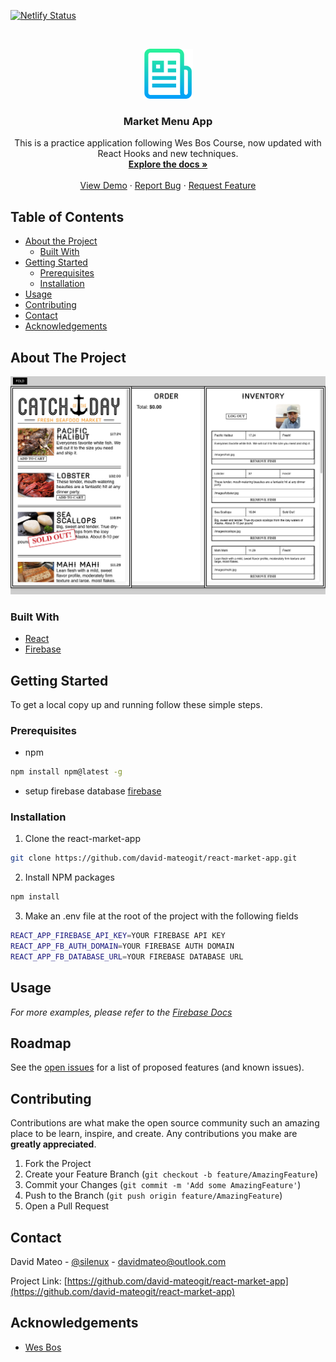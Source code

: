 [![Netlify Status](https://api.netlify.com/api/v1/badges/64354a25-b601-470b-be93-8e8fca67501a/deploy-status)](https://app.netlify.com/sites/react-market-app/deploys)

<br />
<p align="center">
  <a href="https://github.com/david-mateogit/react-market-app">
    <img src="images/logo.png" alt="Logo" width="80" height="80">
  </a>

  <h3 align="center">Market Menu App</h3>

  <p align="center">
    This is a practice application following Wes Bos Course, now updated with React Hooks and new techniques.
    <br />
    <a href="https://github.com/david-mateogit/react-market-app"><strong>Explore the docs »</strong></a>
    <br />
    <br />
    <a href="https://react-market-app.netlify.com/">View Demo</a>
    ·
    <a href="https://github.com/david-mateogit/react-market-app/issues">Report Bug</a>
    ·
    <a href="https://github.com/david-mateogit/react-market-app/issues">Request Feature</a>
  </p>
</p>

<!-- TABLE OF CONTENTS -->

## Table of Contents

- [About the Project](#about-the-project)
  - [Built With](#built-with)
- [Getting Started](#getting-started)
  - [Prerequisites](#prerequisites)
  - [Installation](#installation)
- [Usage](#usage)
- [Contributing](#contributing)
- [Contact](#contact)
- [Acknowledgements](#acknowledgements)

<!-- ABOUT THE PROJECT -->

## About The Project

[![market Menu React App][product-screenshot]](https://example.com)

### Built With

- [React](https://github.com/facebook/react)
- [Firebase](https://firebase.google.com/)

<!-- GETTING STARTED -->

## Getting Started

To get a local copy up and running follow these simple steps.

### Prerequisites

- npm

```sh
npm install npm@latest -g
```

- setup firebase database
  [firebase](https://firebase.google.com/)

### Installation

1. Clone the react-market-app

```sh
git clone https://github.com/david-mateogit/react-market-app.git
```

2. Install NPM packages

```sh
npm install
```

3. Make an .env file at the root of the project with the following fields

```sh
REACT_APP_FIREBASE_API_KEY=YOUR FIREBASE API KEY
REACT_APP_FB_AUTH_DOMAIN=YOUR FIREBASE AUTH DOMAIN
REACT_APP_FB_DATABASE_URL=YOUR FIREBASE DATABASE URL
```

<!-- USAGE EXAMPLES -->

## Usage

_For more examples, please refer to the [Firebase Docs](https://firebase.google.com/docs)_

<!-- ROADMAP -->

## Roadmap

See the [open issues](https://github.com/david-mateogit/react-market-app/issues) for a list of proposed features (and known issues).

<!-- CONTRIBUTING -->

## Contributing

Contributions are what make the open source community such an amazing place to be learn, inspire, and create. Any contributions you make are **greatly appreciated**.

1. Fork the Project
2. Create your Feature Branch (`git checkout -b feature/AmazingFeature`)
3. Commit your Changes (`git commit -m 'Add some AmazingFeature'`)
4. Push to the Branch (`git push origin feature/AmazingFeature`)
5. Open a Pull Request

<!-- CONTACT -->

## Contact

David Mateo - [@silenux](https://twitter.com/silenux) - davidmateo@outlook.com

Project Link: [https://github.com/david-mateogit/react-market-app](https://github.com/david-mateogit/react-market-app)

<!-- ACKNOWLEDGEMENTS -->

## Acknowledgements

- [Wes Bos](https://twitter.com/wesbos)

[product-screenshot]: images/screenshot.png
